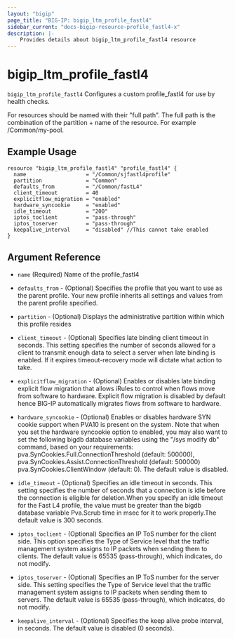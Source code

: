 ```yaml
---
layout: "bigip"
page_title: "BIG-IP: bigip_ltm_profile_fastl4"
sidebar_current: "docs-bigip-resource-profile_fastl4-x"
description: |-
    Provides details about bigip_ltm_profile_fastl4 resource
---
```


# bigip\_ltm\_profile_fastl4

`bigip_ltm_profile_fastl4` Configures a custom profile_fastl4 for use by health checks.

For resources should be named with their "full path". The full path is the combination of the partition + name of the resource. For example /Common/my-pool.

## Example Usage


```hcl
resource "bigip_ltm_profile_fastl4" "profile_fastl4" {
  name                   = "/Common/sjfastl4profile"
  partition              = "Common"
  defaults_from          = "/Common/fastL4"
  client_timeout         = 40
  explicitflow_migration = "enabled"
  hardware_syncookie     = "enabled"
  idle_timeout           = "200"
  iptos_toclient         = "pass-through"
  iptos_toserver         = "pass-through"
  keepalive_interval     = "disabled" //This cannot take enabled
}

```      

## Argument Reference

* `name` (Required) Name of the profile_fastl4

* `defaults_from` - (Optional) Specifies the profile that you want to use as the parent profile. Your new profile inherits all settings and values from the parent profile specified.

* `partition` - (Optional) Displays the administrative partition within which this profile resides

* `client_timeout` - (Optional) Specifies late binding client timeout in seconds. This setting specifies the number of seconds allowed for a client to transmit enough data to select a server when late binding is enabled. If it expires timeout-recovery mode will dictate what action to take.

* `explicitflow_migration` - (Optional) Enables or disables late binding explicit flow migration that allows iRules to control when flows move from software to hardware. Explicit flow migration is disabled by default hence BIG-IP automatically migrates flows from software to hardware.

* `hardware_syncookie` - (Optional) Enables or disables hardware SYN cookie support when PVA10 is present on the system. Note that when you set the hardware syncookie option to enabled, you may also want to set the following bigdb database variables using the "/sys modify db" command, based on your requirements: pva.SynCookies.Full.ConnectionThreshold (default: 500000), pva.SynCookies.Assist.ConnectionThreshold (default: 500000) pva.SynCookies.ClientWindow (default: 0). The default value is disabled.

* `idle_timeout` - (Optional) Specifies an idle timeout in seconds. This setting specifies the number of seconds that a connection is idle before the connection is eligible for deletion.When you specify an idle timeout for the Fast L4 profile, the value must be greater than the bigdb database variable Pva.Scrub time in msec for it to work properly.The default value is 300 seconds.

* `iptos_toclient` - (Optional) Specifies an IP ToS number for the client side. This option specifies the Type of Service level that the traffic management system assigns to IP packets when sending them to clients. The default value is 65535 (pass-through), which indicates, do not modify.

* `iptos_toserver`  - (Optional) Specifies an IP ToS number for the server side. This setting specifies the Type of Service level that the traffic management system assigns to IP packets when sending them to servers. The default value is 65535 (pass-through), which indicates, do not modify.

* `keepalive_interval` - (Optional) Specifies the keep alive probe interval, in seconds. The default value is disabled (0 seconds).
